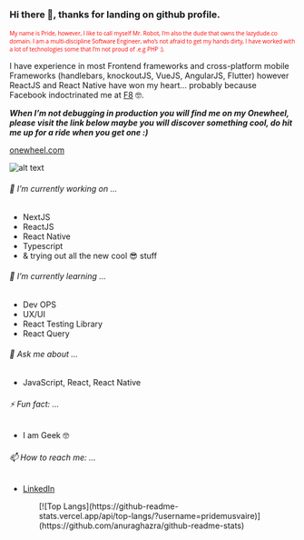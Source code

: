 ### Hi there 👋, thanks for landing on github profile.


<span style="font-family:'Open Sans'; font-size:10px;color: red;">My name is Pride, however, I like to call myself Mr. Robot, I’m also the dude that owns the lazydude.co domain.
I am a multi-discipline Software Engineer, who’s not afraid to get my hands dirty, I have worked with a lot of technologies some that I’m not proud of .e.g PHP :).
  
I have experience in most Frontend frameworks and cross-platform mobile Frameworks (handlebars, knockoutJS, VueJS, AngularJS, Flutter) however ReactJS and React Native have won my heart... probably because Facebook indoctrinated me at [F8](https://developers.facebook.com/blog/post/2019/05/16/F8-2019-hackathon-winners-announced/) 🤓.</span>

***When I’m not debugging in production you will find me on my Onewheel, please visit the link below maybe you will discover something cool, do hit me up for a ride when you get one :)***

[onewheel.com](https://onewheel.com)

![alt text](https://scontent-jnb1-1.xx.fbcdn.net/v/t1.0-9/103578871_3005277246257136_5509427942757865670_o.jpg?_nc_cat=108&ccb=1-3&_nc_sid=730e14&_nc_eui2=AeHeUkk2A-DNSEFXHRuiLNGkcwvFVp59R9FzC8VWnn1H0dAsVv83XbKTOE8W3WVFgfdwyNWvgehmzYLaZFhJ5_L-&_nc_ohc=FJuD5ipJVycAX84dAfo&_nc_ht=scontent-jnb1-1.xx&oh=7e7b3aaf8caa71f92740795831a7a98d&oe=607609BB "My Onewheel")


###### 🔭 I’m currently working on ...
- NextJS
- ReactJS
- React Native
- Typescript 
- & trying out all the new cool 😎 stuff

###### 🌱 I’m currently learning ...
- Dev OPS
- UX/UI
- React Testing Library
- React Query

###### 💬 Ask me about ...
- JavaScript, React, React Native

###### ⚡ Fun fact: ...
- I am Geek 🤓

###### 📫 How to reach me: ...
- [LinkedIn](https://www.linkedin.com/in/pridemusvaire)

<div style="max-width: 400px;margin: 0 auto;">
[![Top Langs](https://github-readme-stats.vercel.app/api/top-langs/?username=pridemusvaire)](https://github.com/anuraghazra/github-readme-stats)
</div>

<!--
**pridemusvaire/pridemusvaire** is a ✨ _special_ ✨ repository because its `README.md` (this file) appears on your GitHub profile.

Here are some ideas to get you started:


- 👯 I’m looking to collaborate on ...
- 🤔 I’m looking for help with ...

- 😄 Pronouns: ...

-->
